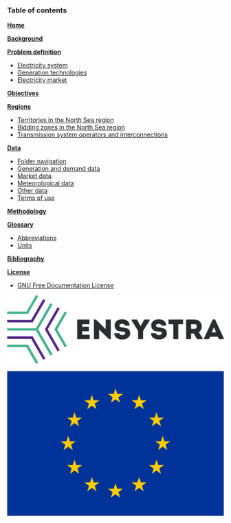 ### Table of contents

[**Home**](../wiki)

[**Background**](../wiki/Background)

[**Problem definition**](../wiki/Problem-definition)
  - [Electricity system](../wiki/Problem-definition#electricity-system)
  - [Generation technologies](../wiki/Problem-definition#generation-technologies)
  - [Electricity market](../wiki/Problem-definition#electricity-market)

[**Objectives**](../wiki/Objectives)

[**Regions**](../wiki/Regions)
  - [Territories in the North Sea region](../wiki/Regions#territories-in-the-north-sea-region)
  - [Bidding zones in the North Sea region](../wiki/Regions#bidding-zones-in-the-north-sea-region)
  - [Transmission system operators and interconnections](../wiki/Regions#transmission-system-operators-and-interconnections)

[**Data**](../wiki/Data)
  - [Folder navigation](../wiki/Data#folder-navigation)
  - [Generation and demand data](../wiki/Data#generation-and-demand-data)
  - [Market data](../wiki/Data#market-data)
  - [Meteorological data](../wiki/Data#meteorological-data)
  - [Other data](../wiki/Data#other-data)
  - [Terms of use](../wiki/Data#terms-of-use)

[**Methodology**](../wiki/Methodology)
  <!-- - [Modelling framework](../wiki/Methodology#modelling-framework)
  - [Data management](../wiki/Methodology#data-management)
  - [Time series forecasting](../wiki/Methodology#time-series-forecasting) -->

[**Glossary**](../wiki/Glossary)
  - [Abbreviations](../wiki/Glossary#abbreviations)
  - [Units](../wiki/Glossary#units)

[**Bibliography**](../wiki/Bibliography)

[**License**](../wiki/License)
  - [GNU Free Documentation License](../wiki/License#gnu-free-documentation-license)




[![ENSYSTRA](logos/ensystra-ls.png "ENSYSTRA")](https://ensystra.eu/)

![European Union](logos/eu.jpg "This project has received funding from the European Union's Horizon 2020 research and innovation programme under the Marie Skłodowska-Curie grant agreement No: 765515.")
